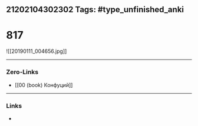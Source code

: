 21202104302302
Tags: #type_unfinished_anki
---
# 817

![[20190111_004656.jpg]]

---
### Zero-Links
- [[00 (book) Конфуций]]
---
### Links
-